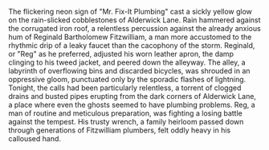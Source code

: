 The flickering neon sign of "Mr. Fix-It Plumbing" cast a sickly yellow glow on the rain-slicked cobblestones of Alderwick Lane.  Rain hammered against the corrugated iron roof, a relentless percussion against the already anxious hum of Reginald Bartholomew Fitzwilliam, a man more accustomed to the rhythmic drip of a leaky faucet than the cacophony of the storm.  Reginald, or "Reg" as he preferred, adjusted his worn leather apron, the damp clinging to his tweed jacket, and peered down the alleyway.  The alley, a labyrinth of overflowing bins and discarded bicycles, was shrouded in an oppressive gloom, punctuated only by the sporadic flashes of lightning.  Tonight, the calls had been particularly relentless, a torrent of clogged drains and busted pipes erupting from the dark corners of Alderwick Lane, a place where even the ghosts seemed to have plumbing problems.  Reg, a man of routine and meticulous preparation, was fighting a losing battle against the tempest.  His trusty wrench, a family heirloom passed down through generations of Fitzwilliam plumbers, felt oddly heavy in his calloused hand.
